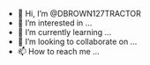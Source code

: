 - 👋 Hi, I’m @DBROWN127TRACTOR
- 👀 I’m interested in ...
- 🌱 I’m currently learning ...
- 💞️ I’m looking to collaborate on ...
- 📫 How to reach me ...

<!---
DBROWN127TRACTOR/DBROWN127TRACTOR is a ✨ special ✨ repository because its `README.md` (this file) appears on your GitHub profile.
You can click the Preview link to take a look at your changes.
--->
